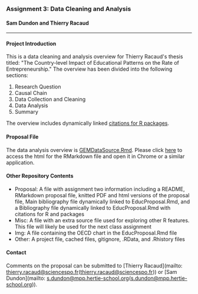 ### Assignment 3: Data Cleaning and Analysis

#### Sam Dundon and Thierry Racaud
* * * 
#### Project Introduction
This is a data cleaning and analysis overview for Thierry Racaud's thesis titled: "The Country-level Impact of Educational Patterns on the Rate of Entrepreneurship."  The overview has been divided into the following sections:  

1. Research Question  
2. Causal Chain 
3. Data Collection and Cleaning
4. Data Analysis  
5. Summary   
    
The overview includes dynamically linked [citations for R packages](https://raw.githubusercontent.com/SamDund/Assign2Education/master/DataRpackageCitations.bib).

#### Proposal File
The data analysis overview is [GEMDataSource.Rmd](https://raw.githubusercontent.com/SamDund/Assign2Education/master/GEMDataSource.Rmd).  Please click [here](https://raw.githubusercontent.com/SamDund/Assign2Education/master/GEMDataSource.html) to access the html for the RMarkdown file and open it in Chrome or a similar application. 



#### Other Repository Contents
- Proposal: A file with assignment two information including a README, RMarkdown proposal file, knitted PDF and html versions of the proposal file, Main bibliography file dynamically linked to EducProposal.Rmd, and a Bibliography file dynamically linked to EducProposal.Rmd with citations for R and packages
- Misc: A file with an extra source file used for exploring other R features.  This file will likely be used for the next class assignment
- Img: A file containing the OECD chart in the EducProposal.Rmd file
- Other: A project file, cached files, gitignore, .RData, and .Rhistory files


#### Contact
Comments on the proposal can be submitted to [Thierry Racaud](mailto: thierry.racaud@sciencespo.fr(thierry.racaud@sciencespo.fr)) or [Sam Dundon](mailto: s.dundon@mpp.hertie-school.org(s.dundon@mpp.hertie-school.org)).